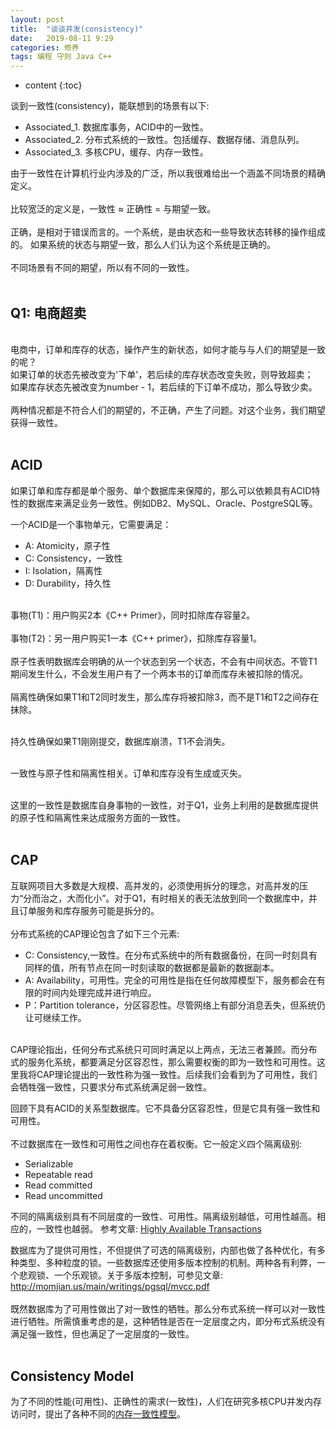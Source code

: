 ```yaml
---
layout: post
title:  "谈谈并发(consistency)"
date:   2019-08-11 9:29
categories: 修养
tags: 编程 守则 Java C++
---
```

* content
{:toc}

谈到一致性(consistency)，能联想到的场景有以下:
<br/>
- Associated_1. 数据库事务，ACID中的一致性。
- Associated_2. 分布式系统的一致性。包括缓存、数据存储、消息队列。
- Associated_3. 多核CPU，缓存、内存一致性。

由于一致性在计算机行业内涉及的广泛，所以我很难给出一个涵盖不同场景的精确定义。
<br/><br/>
比较宽泛的定义是，一致性 ≈ 正确性 = 与期望一致。
<br/><br/>
正确，是相对于错误而言的。一个系统，是由状态和一些导致状态转移的操作组成的。
如果系统的状态与期望一致，那么人们认为这个系统是正确的。
<br/><br/>
不同场景有不同的期望，所以有不同的一致性。
<br/><br/>
## Q1: 电商超卖
<br/>
电商中，订单和库存的状态，操作产生的新状态，如何才能与与人们的期望是一致的呢？
<br/>
如果订单的状态先被改变为'下单'，若后续的库存状态改变失败，则导致超卖；
<br/>
如果库存状态先被改变为number - 1，若后续的下订单不成功，那么导致少卖。
<br/><br/>
两种情况都是不符合人们的期望的，不正确，产生了问题。对这个业务，我们期望获得一致性。
<br/><br/>

## ACID
如果订单和库存都是单个服务、单个数据库来保障的，那么可以依赖具有ACID特性的数据库来满足业务一致性。例如DB2、MySQL、Oracle、PostgreSQL等。
<br/>

一个ACID是一个事物单元，它需要满足：
- A: Atomicity，原子性
- C: Consistency，一致性
- I: Isolation，隔离性
- D: Durability，持久性

<br/>
事物(T1)：用户购买2本《C++ Primer》，同时扣除库存容量2。
<br/><br/>
事物(T2)：另一用户购买1一本《C++ primer》，扣除库存容量1。
<br/><br/>
原子性表明数据库会明确的从一个状态到另一个状态，不会有中间状态。不管T1期间发生什么，不会发生用户有了一个两本书的订单而库存未被扣除的情况。
<br/><br/>
隔离性确保如果T1和T2同时发生，那么库存将被扣除3，而不是T1和T2之间存在抹除。
<br/><br/>

持久性确保如果T1刚刚提交，数据库崩溃，T1不会消失。
<br/><br/>

一致性与原子性和隔离性相关。订单和库存没有生成或灭失。
<br/><br/>

这里的一致性是数据库自身事物的一致性，对于Q1，业务上利用的是数据库提供的原子性和隔离性来达成服务方面的一致性。
<br/><br/>

## CAP

互联网项目大多数是大规模、高并发的，必须使用拆分的理念，对高并发的压力“分而治之，大而化小”。对于Q1，有时相关的表无法放到同一个数据库中，并且订单服务和库存服务可能是拆分的。
<br/><br/>
分布式系统的CAP理论包含了如下三个元素:
- C: Consistency,一致性。在分布式系统中的所有数据备份，在同一时刻具有同样的值，所有节点在同一时刻读取的数据都是最新的数据副本。
- A: Availability，可用性。完全的可用性是指在任何故障模型下，服务都会在有限的时间内处理完成并进行响应。
- P：Partition tolerance，分区容忍性。尽管网络上有部分消息丢失，但系统仍让可继续工作。

<br/>
CAP理论指出，任何分布式系统只可同时满足以上两点，无法三者兼顾。而分布式的服务化系统，都要满足分区容忍性，那么需要权衡的即为一致性和可用性。这里我将CAP理论提出的一致性称为强一致性。后续我们会看到为了可用性，我们会牺牲强一致性，只要求分布式系统满足弱一致性。

回顾下具有ACID的关系型数据库。它不具备分区容忍性，但是它具有强一致性和可用性。
<br/><br/>
不过数据库在一致性和可用性之间也存在着权衡。它一般定义四个隔离级别:
- Serializable
- Repeatable read
- Read committed
- Read uncommitted

不同的隔离级别具有不同层度的一致性、可用性。隔离级别越低，可用性越高。相应的，一致性也越弱。
参考文章: [Highly Available Transactions](http://www.vldb.org/pvldb/vol7/p181-bailis.pdf)

数据库为了提供可用性，不但提供了可选的隔离级别，内部也做了各种优化，有多种类型、多种粒度的锁。一些数据库还使用多版本控制的机制。两种各有利弊，一个悲观锁、一个乐观锁。关于多版本控制，可参见文章:
http://momjian.us/main/writings/pgsql/mvcc.pdf
<br/><br/>
既然数据库为了可用性做出了对一致性的牺牲。那么分布式系统一样可以对一致性进行牺牲。所需慎重考虑的是，这种牺牲是否在一定层度之内，即分布式系统没有满足强一致性，但也满足了一定层度的一致性。
<br/><br/>
## Consistency Model
为了不同的性能(可用性)、正确性的需求(一致性)，人们在研究多核CPU并发内存访问时，提出了各种不同的[内存一致性模型](https://wc.yooooo.us/wiki/%E5%86%85%E5%AD%98%E4%B8%80%E8%87%B4%E6%80%A7%E6%A8%A1%E5%9E%8B)。




  